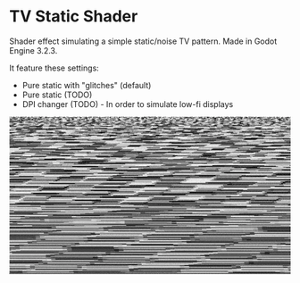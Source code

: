 # TV Static Shader

Shader effect simulating a simple static/noise TV pattern. Made in Godot Engine 3.2.3.

It feature these settings:

- Pure static with "glitches" (default)
- Pure static (TODO)
- DPI changer (TODO) - In order to simulate low-fi displays

![](cover.gif)
